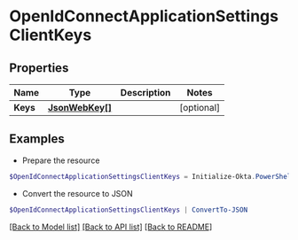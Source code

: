 # OpenIdConnectApplicationSettingsClientKeys
## Properties

Name | Type | Description | Notes
------------ | ------------- | ------------- | -------------
**Keys** | [**JsonWebKey[]**](JsonWebKey.md) |  | [optional] 

## Examples

- Prepare the resource
```powershell
$OpenIdConnectApplicationSettingsClientKeys = Initialize-Okta.PowerShellOpenIdConnectApplicationSettingsClientKeys  -Keys null
```

- Convert the resource to JSON
```powershell
$OpenIdConnectApplicationSettingsClientKeys | ConvertTo-JSON
```

[[Back to Model list]](../README.md#documentation-for-models) [[Back to API list]](../README.md#documentation-for-api-endpoints) [[Back to README]](../README.md)

